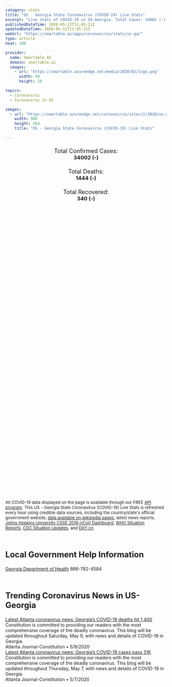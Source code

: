 ```yaml
---
category: stats
title: "US - Georgia State Coronavirus (COVID-19) Live Stats"
excerpt: "Live stats of COVID-19 in US-Georgia. Total Cases: 34002 (-), Deaths: 1444 (-), Recoveries: 340(-)."
publishedDateTime: 2020-05-12T11:45:11Z
updatedDateTime: 2020-05-12T11:45:11Z
webUrl: "https://smartable.ai/apps/coronavirus/stats/us-ga/"
type: article
heat: 100

provider:
  name: Smartable AI
  domain: smartable.ai
  images:
    - url: "https://smartable.azureedge.net/media/2020/02/logo.png"
      width: 50
      height: 50

topics:
  - Coronavirus
  - Coronavirus in US

images:
  - url: "https://smartable.azureedge.net/coronavirus/sites/2/2020/us-ga.jpg"
    width: 900
    height: 564
    title: "US - Georgia State Coronavirus (COVID-19) Live Stats"

---
```

<div class="total-stats" style="text-align: center;">
    <h3>
	    <div style="font-size: 18px; font-weight: 400;">Total Confirmed Cases:</div>
	    34002 (-)
    </h3>
    <h3>
	    <div style="font-size: 18px; font-weight: 400;">Total Deaths:</div>
	    1444 (-)
    </h3>
    <h3>
	    <div style="font-size: 18px; font-weight: 400;">Total Recovered:</div>
	    340 (-)
    </h3>
</div>

<script type="text/javascript" src="https://www.gstatic.com/charts/loader.js"></script>

<div id="time_series_chart" style="width: 100%; height: 400px;"></div>
<script type="text/javascript">
  google.charts.load('current', {'packages':['corechart']});
  google.charts.setOnLoadCallback(drawChart);
  function drawChart() {
    var data = google.visualization.arrayToDataTable([
      ['Date', 'Total Cases', 'Total Deaths', 'Total Recovered'],
      ['1/22/2020', 0, 0, 0],['1/23/2020', 0, 0, 0],['1/24/2020', 0, 0, 0],['1/25/2020', 0, 0, 0],['1/26/2020', 0, 0, 0],['1/27/2020', 0, 0, 0],['1/28/2020', 0, 0, 0],['1/29/2020', 0, 0, 0],['1/30/2020', 0, 0, 0],['1/31/2020', 0, 0, 0],['2/1/2020', 0, 0, 0],['2/2/2020', 0, 0, 0],['2/3/2020', 0, 0, 0],['2/4/2020', 0, 0, 0],['2/5/2020', 0, 0, 0],['2/6/2020', 0, 0, 0],['2/7/2020', 0, 0, 0],['2/8/2020', 0, 0, 0],['2/9/2020', 0, 0, 0],['2/10/2020', 0, 0, 0],['2/11/2020', 0, 0, 0],['2/12/2020', 0, 0, 0],['2/13/2020', 0, 0, 0],['2/14/2020', 0, 0, 0],['2/15/2020', 0, 0, 0],['2/16/2020', 0, 0, 0],['2/17/2020', 0, 0, 0],['2/18/2020', 0, 0, 0],['2/19/2020', 0, 0, 0],['2/20/2020', 0, 0, 0],['2/21/2020', 0, 0, 0],['2/22/2020', 0, 0, 0],['2/23/2020', 0, 0, 0],['2/24/2020', 0, 0, 0],['2/25/2020', 0, 0, 0],['2/26/2020', 0, 0, 0],['2/27/2020', 0, 0, 0],['2/28/2020', 0, 0, 0],['2/29/2020', 0, 0, 0],['3/1/2020', 0, 0, 0],['3/2/2020', 0, 0, 0],['3/3/2020', 2, 0, 0],['3/4/2020', 2, 0, 0],['3/5/2020', 2, 0, 0],['3/6/2020', 3, 0, 0],['3/7/2020', 5, 0, 0],['3/8/2020', 5, 0, 0],['3/9/2020', 10, 0, 0],['3/10/2020', 17, 0, 0],['3/11/2020', 23, 0, 0],['3/12/2020', 37, 1, 0],['3/13/2020', 42, 1, 0],['3/14/2020', 96, 1, 0],['3/15/2020', 112, 1, 0],['3/16/2020', 129, 1, 0],['3/17/2020', 169, 1, 0],['3/18/2020', 200, 3, 0],['3/19/2020', 291, 10, 0],['3/20/2020', 487, 14, 0],['3/21/2020', 557, 20, 0],['3/22/2020', 623, 25, 0],['3/23/2020', 805, 26, 0],['3/24/2020', 1099, 38, 0],['3/25/2020', 1381, 47, 0],['3/26/2020', 1777, 56, 0],['3/27/2020', 2204, 65, 0],['3/28/2020', 2450, 79, 0],['3/29/2020', 2687, 84, 0],['3/30/2020', 3035, 102, 0],['3/31/2020', 4119, 125, 0],['4/1/2020', 4750, 154, 0],['4/2/2020', 5445, 176, 0],['4/3/2020', 5968, 198, 0],['4/4/2020', 6384, 208, 0],['4/5/2020', 6743, 219, 0],['4/6/2020', 7559, 294, 0],['4/7/2020', 9157, 348, 0],['4/8/2020', 10190, 370, 0],['4/9/2020', 10886, 412, 0],['4/10/2020', 11860, 425, 0],['4/11/2020', 12262, 433, 340],['4/12/2020', 12551, 442, 340],['4/13/2020', 13622, 480, 340],['4/14/2020', 14571, 525, 340],['4/15/2020', 15260, 576, 340],['4/16/2020', 16367, 617, 340],['4/17/2020', 17428, 668, 340],['4/18/2020', 17834, 677, 340],['4/19/2020', 18287, 687, 340],['4/20/2020', 19391, 774, 340],['4/21/2020', 20158, 818, 340],['4/22/2020', 21103, 846, 340],['4/23/2020', 21884, 881, 340],['4/24/2020', 23197, 909, 340],['4/25/2020', 23216, 907, 340],['4/26/2020', 23481, 920, 340],['4/27/2020', 24225, 994, 340],['4/28/2020', 24854, 1036, 340],['4/29/2020', 25690, 1100, 340],['4/30/2020', 26264, 1135, 340],['5/1/2020', 27268, 1148, 340],['5/2/2020', 28332, 1180, 340],['5/3/2020', 28671, 1187, 340],['5/4/2020', 29493, 1253, 340],['5/5/2020', 29892, 1302, 340],['5/6/2020', 30740, 1335, 340],['5/7/2020', 31580, 1362, 340],['5/8/2020', 32178, 1406, 340],['5/9/2020', 32582, 1414, 340],['5/10/2020', 33508, 1415, 340],['5/11/2020', 34002, 1444, 340],['5/12/2020', 34002, 1444, 340],
    ]);
    var options = {
      curveType: 'none',
      chartArea: {'width': '80%', 'height': '80%'},
      legend: { position: 'top' },
      lineWidth: 5,
      colors: ['#f60109', '#444444', '#81B71F']
    };
    var chart = new google.visualization.LineChart(document.getElementById('time_series_chart'));
    chart.draw(data, options);
  }
</script>

<div id="geo_chart" style="width: 100%; height: 500px;"></div>
<script type="text/javascript">
  google.charts.load('current', {
    'packages':['geochart'],
    'mapsApiKey': 'AIzaSyDk1HhVhLaveyKrUhhHZ5YwzIpEcbdal6U'
  });
  google.charts.setOnLoadCallback(drawRegionsMap);
  function drawRegionsMap() {
    var data = google.visualization.arrayToDataTable([
      ['LATITUDE', 'LONGITUDE', 'DESCRIPTION', 'Total Cases', 'Total Deaths'],
      [31.7642, -82.3508, "Appling", 93, 10],[31.5441, -82.4145, "Bacon", 43, 1],[31.3172, -84.3376, "Baker", 33, 2],[33.0523, -83.244, "Baldwin", 275, 13],[34.3095, -83.6381, "Banks", 36, 0],[33.9917, -83.7218, "Barrow", 197, 6],[34.266, 84.8151, "Bartow", 364, 33],[31.7135, -83.2515, "Ben Hill", 40, 0],[31.0729, -83.196, "Berrien", 19, 0],[32.8065, -83.6974, "Bibb", 384, 15],[30.9433, -83.5003, "Brooks", 64, 7],[31.9012, -81.3126, "Bryan", 60, 4],[32.5383, -81.9297, "Bulloch", 44, 2],[33.0909, -82.0146, "Burke", 109, 4],[33.2524, -83.903, "Butts", 189, 17],[31.4847, -84.5133, "Calhoun", 117, 5],[30.7985, -81.5628, "Camden", 37, 1],[32.3958, -82.0621, "Candler", 9, 0],[33.7305, -84.917, "Carroll", 395, 17],[34.9318, -85.246, "Catoosa", 55, 0],[30.7917, -82.0843, "Charlton", 17, 0],[32.1043, -81.2568, "Chatham", 311, 13],[32.347, -84.787, "Chattahoochee", 14, 0],[34.4835, -85.4776, "Chattooga", 16, 2],[34.2515, -84.4803, "Cherokee", 621, 18],[33.9666, -83.2815, "Clarke", 188, 13],[33.4773, -84.36, "Clayton", 944, 34],[30.6881, -82.5721, "Clinch", 29, 0],[33.8999, -84.5641, "Cobb", 2186, 118],[31.6248, -82.8877, "Coffee", 177, 10],[31.0683, -83.6236, "Colquitt", 210, 10],[33.4262, -82.3127, "Columbia", 183, 5],[31.0466, -83.3906, "Cook", 32, 1],[33.326, -84.6371, "Coweta", 278, 4],[31.9563, -83.7695, "Crisp", 185, 6],[34.4362, -84.1252, "Dawson", 81, 1],[30.8756, -84.4312, "Decatur", 109, 2],[33.7956, -84.2279, "DeKalb", 2555, 71],[32.1973, -83.1712, "Dodge", 34, 1],[32.1956, -83.7596, "Dooly", 146, 13],[31.4756, -84.101, "Dougherty", 1609, 128],[33.7811, -84.6486, "Douglas", 417, 12],[31.2988, -84.717, "Early", 226, 27],[32.3641, -81.3078, "Effingham", 38, 1],[34.8749, -84.2442, "Fannin", 34, 1],[33.4502, -84.4803, "Fayette", 201, 12],[37.5455, -82.7779, "Floyd", 158, 12],[34.2829, 85.2308, "Floyed", 1, 0],[34.2064, -84.1337, "Forsyth", 391, 10],[34.4953, -83.0975, "Franklin", 26, 1],[33.8034, -84.3963, "Fulton", 3516, 145],[34.6911, -84.484, "Gilmer", 98, 0],[31.145, -81.474, "Glynn", 73, 1],[34.4379, -84.6999, "Gordon", 124, 16],[33.6177, -83.0756, "Greene", 57, 5],[33.9191, -84.0167, "Gwinnett", 2475, 92],[34.5648, -83.5424, "Habersham", 386, 16],[34.3956, -83.6655, "Hall", 2039, 29],[33.7335, -85.2859, "Haralson", 32, 2],[32.7647, -84.8752, "Harris", 67, 2],[34.2859, -83.1097, "Hart", 18, 0],[33.3689, -85.1037, "Heard", 15, 1],[33.4399, -84.1508, "Henry", 610, 14],[32.6341, -83.6854, "Houston", 286, 15],[31.5987, -83.2499, "Irwin", 22, 1],[34.0933, -83.7617, "Jackson", 124, 3],[33.4007, -83.5884, "Jasper", 26, 0],[32.9149, -81.949, "Jenkins", 17, 1],[33.002, -83.5374, "Jones", 31, 0],[33.0508, -84.1527, "Lamar", 40, 2],[32.3835, -82.9917, "Laurens", 82, 1],[31.8128, 84.1435, "Lee", 340, 22],[31.7715, -81.6216, "Liberty", 44, 0],[33.7931, -82.4776, "Lincoln", 12, 0],[31.7096, -81.7457, "Long", 5, 0],[30.86, 83.2934, "Lowndes", 185, 4],[34.5302, -83.9796, "Lumpkin", 76, 2],[32.2997, -84.0246, "Macon", 85, 4],[34.1727, -83.293, "Madison", 29, 1],[32.887, -84.6781, "Meriwether", 66, 1],[31.1017, -84.6848, "Miller", 34, 0],[31.3804, -84.1592, "Mitchell", 352, 33],[33.0347, -83.938, "Monroe", 35, 4],[33.7378, -83.5149, "Morgan", 33, 0],[34.8282, -84.7657, "Murray", 47, 1],[32.51, -84.8771, "Muscogee", 377, 14],[33.5739, -83.894, "Newton", 260, 8],[33.9474, -83.5334, "Oconee", 67, 0],[33.8771, -84.771, "Paulding", 226, 10],[32.5522, -83.8817, "Peach", 63, 2],[34.5279, -84.4939, "Pickens", 33, 2],[31.4088, -82.1132, "Pierce", 67, 3],[33.0918, -84.4385, "Pike", 44, 2],[34.0132, -85.1479, "Polk", 66, 0],[32.2964, -83.4814, "Pulaski", 35, 1],[31.6717, -84.8903, "Randolph", 168, 21],[33.2906, -82.0994, "Richmond", 449, 16],[33.6645, -83.9967, "Rockdale", 243, 7],[32.238, -84.3089, "Schley", 16, 1],[31.0404, -84.8792, "Seminole", 34, 2],[33.2418, -84.2747, "Spalding", 237, 11],[34.5027, -83.1967, "Stephens", 92, 1],[32.0736, -84.2249, "Sumter", 400, 32],[32.2806, -82.1387, "Tattnall", 10, 0],[32.5982, -84.3786, "Taylor", 21, 2],[32.0635, -82.8968, "Telfair", 28, 0],[31.7199, -84.3477, "Terrell", 198, 21],[30.8394, -83.9783, "Thomas", 249, 26],[31.3389, -83.5949, "Tift", 157, 6],[32.1713, -82.3298, "Toombs", 40, 3],[33.1674, -84.9027, "Troup", 190, 5],[31.671, -83.6354, "Turner", 78, 12],[32.606, -83.246, "Twiggs", 8, 0],[32.9369, -84.3405, "Upson", 250, 24],[33.7455, -83.8502, "Walton", 152, 6],[31.2406, -82.3411, "Ware", 165, 13],[33.4626, -82.7055, "Warren", 15, 0],[32.9827, -82.8089, "Washington", 57, 2],[32.1469, -82.7798, "Wheeler", 5, 0],[34.6437, -83.7411, "White", 88, 2],[34.8497, -85.0395, "Whitfield", 157, 6],[33.8674, -82.742, "Wilkes", 27, 0],[31.5103, -83.7368, "Worth", 183, 13],[32.3875, -83.3523, "Bleckley", 29, 0],[31.5198, -84.8691, "Clay", 27, 3],[31.7221, -82.6967, "Jeff Davis", 24, 1],[33.1934, -82.5287, "Jefferson", 17, 1],[32.7265, -82.7197, "Johnson", 67, 2],[32.5789, -84.5516, "Talbot", 27, 1],[34.8741, -85.5096, "Dade", 17, 1],[34.9196, -83.3854, "Rabun", 14, 1],[30.8845, -84.3247, "Grady", 83, 4],[33.9103, -83.218, "Oglethorpe", 56, 4],[32.5214, -81.5331, "Screven", 17, 1],[32.0487, -84.798, "Stewart", 34, 0],[32.1084, -83.5029, "Wilcox", 95, 12],[32.8866, -83.3349, "Wilkinson", 41, 2],[32.5306, -82.592, "Emanuel", 24, 1],[34.9296, -85.294, "Walker", 65, 0],[33.2616, -83.2679, "Putnam", 58, 6],[34.8761, -83.9548, "Union", 35, 2],[31.041, -83.0748, "Lanier", 11, 2],[34.2051, -83.0309, "Elbert", 42, 0],[32.3188, -84.5177, "Marion", 42, 1],[34.9789, -83.554, "Towns", 22, 1],[31.6666, -82.0269, "Wayne", 13, 0],[32.7232, -83.996, "Crawford", 19, 0],[31.2065, -81.9814, "Brantley", 26, 2],[32.3782, -82.5945, "Treutlen", 5, 0],[31.3358, -83.0446, "Atkinson", 20, 1],[33.2767, -82.9704, "Hancock", 128, 3],[32.1882, -82.5699, "Montgomery", 4, 0],[32.1613, -81.9093, "Evans", 5, 0],[31.8485969, -84.981754, "Quitman", 8, 1],[33.7956441, -84.2278796, "Out of GA", 1554, 24],[30.7503289, -82.9501558, "Echols", 7, 0],[32.0129889, -84.564147, "Webster", 10, 2],[33.5258626, -82.5185837, "McDuffie", 51, 4],[31.4748147, -81.3839326, "McIntosh", 7, 0],[33.5697878, -82.8855961, "Taliaferro", 1, 0],[33.2422994, -82.6267345, "Glascock", 1, 1],
    ]);
    var options = {
      backgroundColor: {fill:'transparent',stroke:'#FFF' ,strokeWidth:0 }, 
      displayMode: 'markers',
      region: 'US-GA', 
      resolution: 'metros',
      colorAxis: {colors: ['#F27D81', '#f60109']},
      sizeAxis: {minSize:3,  maxSize:12},
    };
    var chart = new google.visualization.GeoChart(document.getElementById('geo_chart'));
    chart.draw(data, options);
  };
</script>

<div id="geo_table"></div>
<script type="text/javascript">
  google.charts.load('current', {'packages':['table']});
  google.charts.setOnLoadCallback(drawTable);
  function drawTable() {
    var data = new google.visualization.DataTable();
    data.addColumn('string', 'Location');
    data.addColumn('number', 'Total Cases');
    data.addColumn('number', 'New Cases');
    data.addColumn('number', 'Active Cases');
    data.addColumn('number', 'Total Deaths');
    data.addColumn('number', 'New Deaths');
    data.addColumn('number', 'Total Recovered');
    data.addRows([
      [{v:"Appling", f:"Appling"}, 93, 0, 83, 10, 0, 0],[{v:"Bacon", f:"Bacon"}, 43, 0, 42, 1, 0, 0],[{v:"Baker", f:"Baker"}, 33, 0, 31, 2, 0, 0],[{v:"Baldwin", f:"Baldwin"}, 275, 0, 262, 13, 0, 0],[{v:"Banks", f:"Banks"}, 36, 0, 36, 0, 0, 0],[{v:"Barrow", f:"Barrow"}, 197, 0, 191, 6, 0, 0],[{v:"Bartow", f:"Bartow"}, 364, 0, 331, 33, 0, 0],[{v:"Ben Hill", f:"Ben Hill"}, 40, 0, 40, 0, 0, 0],[{v:"Berrien", f:"Berrien"}, 19, 0, 19, 0, 0, 0],[{v:"Bibb", f:"Bibb"}, 384, 0, 369, 15, 0, 0],[{v:"Brooks", f:"Brooks"}, 64, 0, 57, 7, 0, 0],[{v:"Bryan", f:"Bryan"}, 60, 0, 56, 4, 0, 0],[{v:"Bulloch", f:"Bulloch"}, 44, 0, 42, 2, 0, 0],[{v:"Burke", f:"Burke"}, 109, 0, 105, 4, 0, 0],[{v:"Butts", f:"Butts"}, 189, 0, 172, 17, 0, 0],[{v:"Calhoun", f:"Calhoun"}, 117, 0, 112, 5, 0, 0],[{v:"Camden", f:"Camden"}, 37, 0, 36, 1, 0, 0],[{v:"Candler", f:"Candler"}, 9, 0, 9, 0, 0, 0],[{v:"Carroll", f:"Carroll"}, 395, 0, 378, 17, 0, 0],[{v:"Catoosa", f:"Catoosa"}, 55, 0, 55, 0, 0, 0],[{v:"Charlton", f:"Charlton"}, 17, 0, 17, 0, 0, 0],[{v:"Chatham", f:"Chatham"}, 311, 0, 298, 13, 0, 0],[{v:"Chattahoochee", f:"Chattahoochee"}, 14, 0, 14, 0, 0, 0],[{v:"Chattooga", f:"Chattooga"}, 16, 0, 14, 2, 0, 0],[{v:"Cherokee", f:"Cherokee"}, 621, 0, 603, 18, 0, 0],[{v:"Clarke", f:"Clarke"}, 188, 0, 175, 13, 0, 0],[{v:"Clayton", f:"Clayton"}, 944, 0, 910, 34, 0, 0],[{v:"Clinch", f:"Clinch"}, 29, 0, 29, 0, 0, 0],[{v:"Cobb", f:"Cobb"}, 2186, 0, 2068, 118, 0, 0],[{v:"Coffee", f:"Coffee"}, 177, 0, 167, 10, 0, 0],[{v:"Colquitt", f:"Colquitt"}, 210, 0, 200, 10, 0, 0],[{v:"Columbia", f:"Columbia"}, 183, 0, 178, 5, 0, 0],[{v:"Cook", f:"Cook"}, 32, 0, 31, 1, 0, 0],[{v:"Coweta", f:"Coweta"}, 278, 0, 274, 4, 0, 0],[{v:"Crisp", f:"Crisp"}, 185, 0, 179, 6, 0, 0],[{v:"Dawson", f:"Dawson"}, 81, 0, 80, 1, 0, 0],[{v:"Decatur", f:"Decatur"}, 109, 0, 107, 2, 0, 0],[{v:"DeKalb", f:"DeKalb"}, 2555, 0, 2484, 71, 0, 0],[{v:"Dodge", f:"Dodge"}, 34, 0, 33, 1, 0, 0],[{v:"Dooly", f:"Dooly"}, 146, 0, 133, 13, 0, 0],[{v:"Dougherty", f:"Dougherty"}, 1609, 0, 1141, 128, 0, 340],[{v:"Douglas", f:"Douglas"}, 417, 0, 405, 12, 0, 0],[{v:"Early", f:"Early"}, 226, 0, 199, 27, 0, 0],[{v:"Effingham", f:"Effingham"}, 38, 0, 37, 1, 0, 0],[{v:"Fannin", f:"Fannin"}, 34, 0, 33, 1, 0, 0],[{v:"Fayette", f:"Fayette"}, 201, 0, 189, 12, 0, 0],[{v:"Floyd", f:"Floyd"}, 158, 0, 146, 12, 0, 0],[{v:"Floyed", f:"Floyed"}, 1, 0, 1, 0, 0, 0],[{v:"Forsyth", f:"Forsyth"}, 391, 0, 381, 10, 0, 0],[{v:"Franklin", f:"Franklin"}, 26, 0, 25, 1, 0, 0],[{v:"Fulton", f:"Fulton"}, 3516, 0, 3371, 145, 0, 0],[{v:"Gilmer", f:"Gilmer"}, 98, 0, 98, 0, 0, 0],[{v:"Glynn", f:"Glynn"}, 73, 0, 72, 1, 0, 0],[{v:"Gordon", f:"Gordon"}, 124, 0, 108, 16, 0, 0],[{v:"Greene", f:"Greene"}, 57, 0, 52, 5, 0, 0],[{v:"Gwinnett", f:"Gwinnett"}, 2475, 0, 2383, 92, 0, 0],[{v:"Habersham", f:"Habersham"}, 386, 0, 370, 16, 0, 0],[{v:"Hall", f:"Hall"}, 2039, 0, 2010, 29, 0, 0],[{v:"Haralson", f:"Haralson"}, 32, 0, 30, 2, 0, 0],[{v:"Harris", f:"Harris"}, 67, 0, 65, 2, 0, 0],[{v:"Hart", f:"Hart"}, 18, 0, 18, 0, 0, 0],[{v:"Heard", f:"Heard"}, 15, 0, 14, 1, 0, 0],[{v:"Henry", f:"Henry"}, 610, 0, 596, 14, 0, 0],[{v:"Houston", f:"Houston"}, 286, 0, 271, 15, 0, 0],[{v:"Irwin", f:"Irwin"}, 22, 0, 21, 1, 0, 0],[{v:"Jackson", f:"Jackson"}, 124, 0, 121, 3, 0, 0],[{v:"Jasper", f:"Jasper"}, 26, 0, 26, 0, 0, 0],[{v:"Jenkins", f:"Jenkins"}, 17, 0, 16, 1, 0, 0],[{v:"Jones", f:"Jones"}, 31, 0, 31, 0, 0, 0],[{v:"Lamar", f:"Lamar"}, 40, 0, 38, 2, 0, 0],[{v:"Laurens", f:"Laurens"}, 82, 0, 81, 1, 0, 0],[{v:"Lee", f:"Lee"}, 340, 0, 318, 22, 0, 0],[{v:"Liberty", f:"Liberty"}, 44, 0, 44, 0, 0, 0],[{v:"Lincoln", f:"Lincoln"}, 12, 0, 12, 0, 0, 0],[{v:"Long", f:"Long"}, 5, 0, 5, 0, 0, 0],[{v:"Lowndes", f:"Lowndes"}, 185, 0, 181, 4, 0, 0],[{v:"Lumpkin", f:"Lumpkin"}, 76, 0, 74, 2, 0, 0],[{v:"Macon", f:"Macon"}, 85, 0, 81, 4, 0, 0],[{v:"Madison", f:"Madison"}, 29, 0, 28, 1, 0, 0],[{v:"Meriwether", f:"Meriwether"}, 66, 0, 65, 1, 0, 0],[{v:"Miller", f:"Miller"}, 34, 0, 34, 0, 0, 0],[{v:"Mitchell", f:"Mitchell"}, 352, 0, 319, 33, 0, 0],[{v:"Monroe", f:"Monroe"}, 35, 0, 31, 4, 0, 0],[{v:"Morgan", f:"Morgan"}, 33, 0, 33, 0, 0, 0],[{v:"Murray", f:"Murray"}, 47, 0, 46, 1, 0, 0],[{v:"Muscogee", f:"Muscogee"}, 377, 0, 363, 14, 0, 0],[{v:"Newton", f:"Newton"}, 260, 0, 252, 8, 0, 0],[{v:"Oconee", f:"Oconee"}, 67, 0, 67, 0, 0, 0],[{v:"Paulding", f:"Paulding"}, 226, 0, 216, 10, 0, 0],[{v:"Peach", f:"Peach"}, 63, 0, 61, 2, 0, 0],[{v:"Pickens", f:"Pickens"}, 33, 0, 31, 2, 0, 0],[{v:"Pierce", f:"Pierce"}, 67, 0, 64, 3, 0, 0],[{v:"Pike", f:"Pike"}, 44, 0, 42, 2, 0, 0],[{v:"Polk", f:"Polk"}, 66, 0, 66, 0, 0, 0],[{v:"Pulaski", f:"Pulaski"}, 35, 0, 34, 1, 0, 0],[{v:"Randolph", f:"Randolph"}, 168, 0, 147, 21, 0, 0],[{v:"Richmond", f:"Richmond"}, 449, 0, 433, 16, 0, 0],[{v:"Rockdale", f:"Rockdale"}, 243, 0, 236, 7, 0, 0],[{v:"Schley", f:"Schley"}, 16, 0, 15, 1, 0, 0],[{v:"Seminole", f:"Seminole"}, 34, 0, 32, 2, 0, 0],[{v:"Spalding", f:"Spalding"}, 237, 0, 226, 11, 0, 0],[{v:"Stephens", f:"Stephens"}, 92, 0, 91, 1, 0, 0],[{v:"Sumter", f:"Sumter"}, 400, 0, 368, 32, 0, 0],[{v:"Tattnall", f:"Tattnall"}, 10, 0, 10, 0, 0, 0],[{v:"Taylor", f:"Taylor"}, 21, 0, 19, 2, 0, 0],[{v:"Telfair", f:"Telfair"}, 28, 0, 28, 0, 0, 0],[{v:"Terrell", f:"Terrell"}, 198, 0, 177, 21, 0, 0],[{v:"Thomas", f:"Thomas"}, 249, 0, 223, 26, 0, 0],[{v:"Tift", f:"Tift"}, 157, 0, 151, 6, 0, 0],[{v:"Toombs", f:"Toombs"}, 40, 0, 37, 3, 0, 0],[{v:"Troup", f:"Troup"}, 190, 0, 185, 5, 0, 0],[{v:"Turner", f:"Turner"}, 78, 0, 66, 12, 0, 0],[{v:"Twiggs", f:"Twiggs"}, 8, 0, 8, 0, 0, 0],[{v:"Upson", f:"Upson"}, 250, 0, 226, 24, 0, 0],[{v:"Walton", f:"Walton"}, 152, 0, 146, 6, 0, 0],[{v:"Ware", f:"Ware"}, 165, 0, 152, 13, 0, 0],[{v:"Warren", f:"Warren"}, 15, 0, 15, 0, 0, 0],[{v:"Washington", f:"Washington"}, 57, 0, 55, 2, 0, 0],[{v:"Wheeler", f:"Wheeler"}, 5, 0, 5, 0, 0, 0],[{v:"White", f:"White"}, 88, 0, 86, 2, 0, 0],[{v:"Whitfield", f:"Whitfield"}, 157, 0, 151, 6, 0, 0],[{v:"Wilkes", f:"Wilkes"}, 27, 0, 27, 0, 0, 0],[{v:"Worth", f:"Worth"}, 183, 0, 170, 13, 0, 0],[{v:"Bleckley", f:"Bleckley"}, 29, 0, 29, 0, 0, 0],[{v:"Clay", f:"Clay"}, 27, 0, 24, 3, 0, 0],[{v:"Jeff Davis", f:"Jeff Davis"}, 24, 0, 23, 1, 0, 0],[{v:"Jefferson", f:"Jefferson"}, 17, 0, 16, 1, 0, 0],[{v:"Johnson", f:"Johnson"}, 67, 0, 65, 2, 0, 0],[{v:"Talbot", f:"Talbot"}, 27, 0, 26, 1, 0, 0],[{v:"Dade", f:"Dade"}, 17, 0, 16, 1, 0, 0],[{v:"Rabun", f:"Rabun"}, 14, 0, 13, 1, 0, 0],[{v:"Grady", f:"Grady"}, 83, 0, 79, 4, 0, 0],[{v:"Oglethorpe", f:"Oglethorpe"}, 56, 0, 52, 4, 0, 0],[{v:"Screven", f:"Screven"}, 17, 0, 16, 1, 0, 0],[{v:"Stewart", f:"Stewart"}, 34, 0, 34, 0, 0, 0],[{v:"Wilcox", f:"Wilcox"}, 95, 0, 83, 12, 0, 0],[{v:"Wilkinson", f:"Wilkinson"}, 41, 0, 39, 2, 0, 0],[{v:"Emanuel", f:"Emanuel"}, 24, 0, 23, 1, 0, 0],[{v:"Walker", f:"Walker"}, 65, 0, 65, 0, 0, 0],[{v:"Putnam", f:"Putnam"}, 58, 0, 52, 6, 0, 0],[{v:"Union", f:"Union"}, 35, 0, 33, 2, 0, 0],[{v:"Lanier", f:"Lanier"}, 11, 0, 9, 2, 0, 0],[{v:"Elbert", f:"Elbert"}, 42, 0, 42, 0, 0, 0],[{v:"Marion", f:"Marion"}, 42, 0, 41, 1, 0, 0],[{v:"Towns", f:"Towns"}, 22, 0, 21, 1, 0, 0],[{v:"Wayne", f:"Wayne"}, 13, 0, 13, 0, 0, 0],[{v:"Crawford", f:"Crawford"}, 19, 0, 19, 0, 0, 0],[{v:"Brantley", f:"Brantley"}, 26, 0, 24, 2, 0, 0],[{v:"Treutlen", f:"Treutlen"}, 5, 0, 5, 0, 0, 0],[{v:"Atkinson", f:"Atkinson"}, 20, 0, 19, 1, 0, 0],[{v:"Hancock", f:"Hancock"}, 128, 0, 125, 3, 0, 0],[{v:"Montgomery", f:"Montgomery"}, 4, 0, 4, 0, 0, 0],[{v:"Evans", f:"Evans"}, 5, 0, 5, 0, 0, 0],[{v:"Quitman", f:"Quitman"}, 8, 0, 7, 1, 0, 0],[{v:"Out of GA", f:"Out of GA"}, 1554, 0, 1530, 24, 0, 0],[{v:"Echols", f:"Echols"}, 7, 0, 7, 0, 0, 0],[{v:"Webster", f:"Webster"}, 10, 0, 8, 2, 0, 0],[{v:"McDuffie", f:"McDuffie"}, 51, 0, 47, 4, 0, 0],[{v:"McIntosh", f:"McIntosh"}, 7, 0, 7, 0, 0, 0],[{v:"Taliaferro", f:"Taliaferro"}, 1, 0, 1, 0, 0, 0],[{v:"Glascock", f:"Glascock"}, 1, 0, 0, 1, 0, 0],
    ]);
    data.setProperty(0, 0, 'style', 'min-width:100px');
    var table = new google.visualization.Table(document.getElementById('geo_table'));
    table.draw(data, {allowHtml: true, sortColumn: 2, sortAscending: false, width: '660px', height: '100%'});
  }
</script>

<span style="font-size: 13px">All COVID-19 data displayed on the page is available through our FREE <a href="https://developer.smartable.ai">API program</a>. This US - Georgia State Coronavirus (COVID-19) Live Stats is refreshed every hour using credible data sources, including the country/state's official government website, <a href="https://en.wikipedia.org/wiki/2019%E2%80%9320_coronavirus_pandemic" target="_blank">data available on wikipedia pages</a>, latest news reports, <a href="https://systems.jhu.edu/research/public-health/ncov/" target="_blank">Johns Hopkins University CSSE 2019-nCoV Dashboard</a>, <a href="https://www.who.int/emergencies/diseases/novel-coronavirus-2019/situation-reports" target="_blank">WHO Situation Reports</a>, <a href="https://www.cdc.gov/coronavirus/2019-ncov/index.html" target="_blank">CDC Situation Updates</a>, and <a href="https://ncov.dxy.cn/ncovh5/view/pneumonia" target="_blank">DXY.cn</a>.</span>

<h2 id="news" class="center" style="margin-top: 60px; font-size: 25px;">Local Government Help Information</h2>
<div class="info center">
<a href="https://dph.georgia.gov/" target="_blank">Georgia Department of Health</a> 866-782-4584
</div>
<h2 id="news" class="center" style="margin-top: 60px; font-size: 25px;">Trending Coronavirus News in US-Georgia</h2>
<div class="row">
<div class="col-md-6 col-sm-12">
  <div class="content-card">
	<a href="https://www.ajc.com/news/latest-atlanta-coronavirus-news-georgia-deaths-close-500/3uKLG9K7aYKCDN0LwwQKKP/"><div class="card-image" style="background-image: url(https://www.ajc.com/rf/image_medium/Pub/p11/AJC/2020/04/11/Videos/4883122.vpx)"></div></a>
	<div class="content">
		<div class="card-title"><a href="https://www.ajc.com/news/latest-atlanta-coronavirus-news-georgia-deaths-close-500/3uKLG9K7aYKCDN0LwwQKKP/">Latest Atlanta coronavirus news: Georgia’s COVID-19 deaths hit 1,400</a></div>
		<div class="card-excerpt">Constitution is committed to providing our readers with the most comprehensive coverage of the deadly coronavirus. This blog will be updated throughout Saturday, May 9, with news and details of COVID-19 in Georgia.</div>
		<div class="card-meta">
			<span class="card-provider">Atlanta Journal-Constitution</span> • <span class="card-date">5/9/2020</span>
		</div>
	</div>
  </div>
</div>
<div class="col-md-6 col-sm-12">
  <div class="content-card">
	<a href="https://www.ajc.com/news/latest-atlanta-coronavirus-news-georgia-deaths-close-500/3uKLG9K7aYKCDN0LwwQKKP/"><div class="card-image" style="background-image: url(https://www.ajc.com/rf/image_medium/Pub/p11/AJC/2020/04/11/Videos/4883122.vpx)"></div></a>
	<div class="content">
		<div class="card-title"><a href="https://www.ajc.com/news/latest-atlanta-coronavirus-news-georgia-deaths-close-500/3uKLG9K7aYKCDN0LwwQKKP/">Latest Atlanta coronavirus news: Georgia’s COVID-19 cases pass 31K</a></div>
		<div class="card-excerpt">Constitution is committed to providing our readers with the most comprehensive coverage of the deadly coronavirus. This blog will be updated throughout Thursday, May 7, with news and details of COVID-19 in Georgia.</div>
		<div class="card-meta">
			<span class="card-provider">Atlanta Journal-Constitution</span> • <span class="card-date">5/7/2020</span>
		</div>
	</div>
  </div>
</div>

</div>

